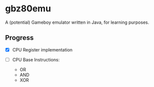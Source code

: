 # gbz80emu
A (potential) Gameboy emulator written in Java, for learning purposes.

## Progress
- [x] CPU Register implementation

- [ ] CPU Base Instructions:
  * OR
  * AND
  * XOR
